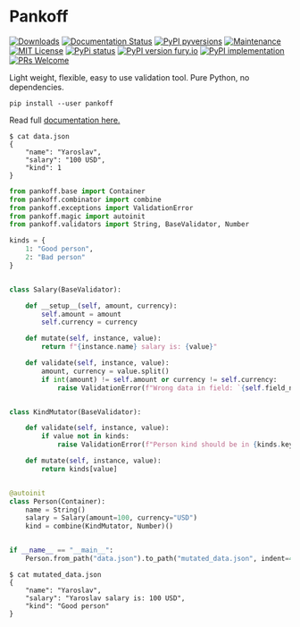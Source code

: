 # Pankoff

[![Downloads](https://pepy.tech/badge/pankoff)](https://pepy.tech/project/pankoff)
[![Documentation Status](https://readthedocs.org/projects/pankoff/badge/?version=12.0)](https://pankoff.readthedocs.io/?badge=12.0)
[![PyPI pyversions](https://img.shields.io/pypi/pyversions/pankoff.svg)](https://pypi.python.org/pypi/pankoff/)
[![Maintenance](https://img.shields.io/badge/Maintained%3F-yes-green.svg)](https://GitHub.com/ypankovych/pankoff/graphs/commit-activity)
[![MIT License](https://img.shields.io/pypi/l/pankoff.svg)](https://opensource.org/licenses/MIT)
[![PyPi status](https://img.shields.io/pypi/status/pankoff.svg)](https://pypi.python.org/pypi/pankoff)
[![PyPI version fury.io](https://badge.fury.io/py/pankoff.svg)](https://pypi.python.org/pypi/pankoff/)
[![PyPI implementation](https://img.shields.io/pypi/implementation/pankoff.svg)](https://pypi.python.org/pypi/pankoff/)
[![PRs Welcome](https://img.shields.io/badge/PRs-welcome-brightgreen.svg)](http://makeapullrequest.com)

Light weight, flexible, easy to use validation tool. Pure Python, no dependencies.

`pip install --user pankoff`

Read full [documentation here.](https://pankoff.readthedocs.io/)

```
$ cat data.json
{
    "name": "Yaroslav",
    "salary": "100 USD",
    "kind": 1
}
```

```python
from pankoff.base import Container
from pankoff.combinator import combine
from pankoff.exceptions import ValidationError
from pankoff.magic import autoinit
from pankoff.validators import String, BaseValidator, Number

kinds = {
    1: "Good person",
    2: "Bad person"
}


class Salary(BaseValidator):

    def __setup__(self, amount, currency):
        self.amount = amount
        self.currency = currency

    def mutate(self, instance, value):
        return f"{instance.name} salary is: {value}"

    def validate(self, instance, value):
        amount, currency = value.split()
        if int(amount) != self.amount or currency != self.currency:
            raise ValidationError(f"Wrong data in field: `{self.field_name}`")


class KindMutator(BaseValidator):

    def validate(self, instance, value):
        if value not in kinds:
            raise ValidationError(f"Person kind should be in {kinds.keys()}")

    def mutate(self, instance, value):
        return kinds[value]


@autoinit
class Person(Container):
    name = String()
    salary = Salary(amount=100, currency="USD")
    kind = combine(KindMutator, Number)()


if __name__ == "__main__":
    Person.from_path("data.json").to_path("mutated_data.json", indent=4)
```
```
$ cat mutated_data.json
{
    "name": "Yaroslav",
    "salary": "Yaroslav salary is: 100 USD",
    "kind": "Good person"
}
```